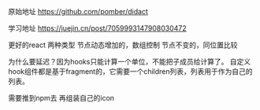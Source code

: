 

原始地址
https://github.com/pomber/didact


学习地址
https://juejin.cn/post/7059993147908030472




更好的react
两种类型
节点动态增加的，数组控制
节点不变的，同位置比较

为什么要延迟？因为hooks只能计算一个单位，不能把子成员给计算了。
自定义hook组件都是基于fragment的，它需要一个children列表，列表用于作为自己的列表。


需要推到npm去
再组装自己的icon